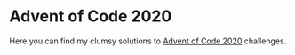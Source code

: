 # Advent of Code 2020

Here you can find my clumsy solutions to [Advent of Code 2020](https://adventofcode.com/2020) challenges.
